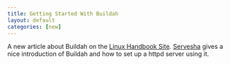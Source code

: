 ```yaml
---
title: Getting Started With Buildah 
layout: default
categories: [new]
---
```


A new article about Buildah on the [Linux Handbook Site](https://linuxhandbook.com/buildah-basics/).  [Servesha](https://linuxhandbook.com/author/servesha/) gives a nice introduction of Buildah and how to set up a httpd server using it.
